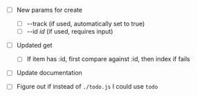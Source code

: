 - [ ] New params for create

  - [ ] --track (if used, automatically set to true)
  - [ ] --id _id_ (if used, requires input)

- [ ] Updated get

  - [ ] If item has :id, first compare against :id, then index if fails

- [ ] Update documentation

- [ ] Figure out if instead of `./todo.js` I could use `todo`
